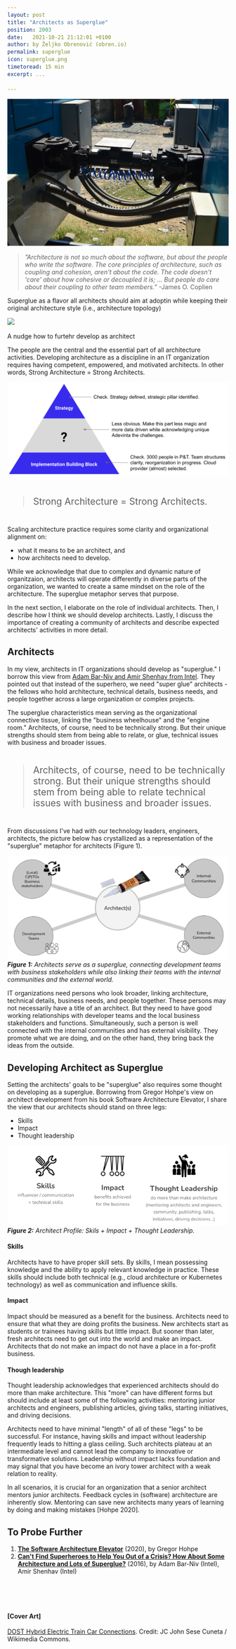 ```yaml
---
layout: post
title: "Architects as Superglue"
position: 2003
date:   2021-10-21 21:12:01 +0100
author: by Željko Obrenović (obren.io)
permalink: superglue
icon: superglue.png
timetoread: 15 min
excerpt: ...

---
```

![](assets/images/DOST_Hybrid_Electric_Train_Car_Connections.jpeg)

> *”Architecture is not so much about the software, but about the people who write the software. The core principles of architecture, such as coupling and cohesion, aren't about the code. The code doesn't 'care' about how cohesive or decoupled it is; ... But people do care about their coupling to other team members.”* -James O. Coplien

Superglue as a flavor all architects should aim at adoptin while keeping their original architecture style (i.e., architecture topology)

![](https://esilva.net/assets/team-architecture-topologies.png)

A nudge how to furtehr develop as architect

The people are the central and the essential part of all architecture activities. Developing architecture as a discipline in an IT organization requires having competent, empowered, and motivated architects. In other words, Strong Architecture = Strong Architects.


![](assets/images/triangle.png)


<blockquote style="font-size: 150%; margin-top: 42px; margin-bottom: 42px;">
Strong Architecture = Strong Architects.
</blockquote>

Scaling architecture practice requires some clarity and organizational alignment on:
* what it means to be an architect, and
* how architects need to develop.

While we acknowledge that due to complex and dynamic nature of organitzaion, architects will operate differently in diverse parts of the organization, we wanted to create a same mindset on the role of the architecture. The superglue metaphor serves that purpose. 


In the next section, I elaborate on the role of individual architects. Then, I describe how I think we should develop architects. Lastly, I discuss the importance of creating a community of architects and describe expected architects' activities in more detail.


## Architects

In my view, architects in IT organizations should develop as "superglue." I borrow this view from [Adam Bar-Niv and Amir Shenhav from Intel](https://resources.sei.cmu.edu/library/asset-view.cfm?assetID=454541). They pointed out that instead of the superhero, we need "super glue" architects - the fellows who hold architecture, technical details, business needs, and people together across a large organization or complex projects.

The superglue characteristics mean serving as the organizational connective tissue, linking the "business wheelhouse" and the "engine room." Architects, of course, need to be technically strong. But their unique strengths should stem from being able to relate, or glue, technical issues with business and broader issues.

 
<blockquote style="font-size: 150%; margin-top: 42px; margin-bottom: 42px;">
Architects, of course, need to be technically strong. But their unique strengths should stem from being able to relate technical issues with business and broader issues.
</blockquote>
 

From discussions I've had with our technology leaders, engineers, architects, the picture below has crystallized as a representation of the "superglue" metaphor for architects (Figure 1).

![](assets/images/superglue/architect-as-superglue.png)
***Figure 1:** Architects serve as a superglue, connecting development teams with business stakeholders while also linking their teams with the internal communities and the external world.*

IT organizations need persons who look broader, linking architecture, technical details, business needs, and people together. These persons may not necessarily have a title of an architect. But they need to have good working relationships with developer teams and the local business stakeholders and functions. Simultaneously, such a person is well connected with the internal communities and has external visibility. They promote what we are doing, and on the other hand, they bring back the ideas from the outside.


## Developing Architect as Superglue

Setting the architects' goals to be "superglue" also requires some thought on developing as a superglue. Borrowing from Gregor Hohpe's view on architect development from his book Software Architecture Elevator, I share the view that our architects should stand on three legs:

* Skills
* Impact
* Thought leadership

![](assets/images/superglue/architect-skills.png)
***Figure 2:** Architect Profile: Skils + Impact + Thought Leadership.*

#### Skills 
Architects have to have proper skill sets. By skills, I mean possessing knowledge and the ability to apply relevant knowledge in practice. These skills should include both technical (e.g., cloud architecture or Kubernetes technology) as well as communication and influence skills.  

#### Impact

Impact should be measured as a benefit for the business. Architects need to ensure that what they are doing profits the business. New architects start as students or trainees having skills but little impact. But sooner than later, fresh architects need to get out into the world and make an impact. Architects that do not make an impact do not have a place in a for-profit business.

#### Though leadership

Thought leadership acknowledges that experienced architects should do more than make architecture. This "more" can have different forms but should include at least some of the following activities: mentoring junior architects and engineers, publishing articles, giving talks, starting initiatives, and driving decisions.

Architects need to have minimal "length" of all of these "legs" to be successful. For instance, having skills and impact without leadership frequently leads to hitting a glass ceiling. Such architects plateau at an intermediate level and cannot lead the company to innovative or transformative solutions. Leadership without impact lacks foundation and may signal that you have become an ivory tower architect with a weak relation to reality.

In all scenarios, it is crucial for an organization that a senior architect mentors junior architects. Feedback cycles in (software) architecture are inherently slow. Mentoring can save new architects many years of learning by doing and making mistakes [Hohpe 2020]. 


## To Probe Further

1. [**The Software Architecture Elevator**](https://learning.oreilly.com/library/view/the-software-architect/9781492077534/) (2020), by Gregor Hohpe
1. [**Can't Find Superheroes to Help You Out of a Crisis? How About Some Architecture and Lots of Superglue?**](https://resources.sei.cmu.edu/library/asset-view.cfm?assetID=454541) (2016), by Adam Bar-Niv (Intel), Amir Shenhav (Intel)

<br><br>
<br>
#### [Cover Art]

[DOST Hybrid Electric Train Car Connections](https://commons.wikimedia.org/wiki/File:DOST_Hybrid_Electric_Train_Car_Connections.jpg). Credit: JC John Sese Cuneta / Wikimedia Commons.

